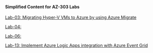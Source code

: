 #### Simplified Content for AZ-303 Labs

[Lab-03: Migrating Hyper-V VMs to Azure by using Azure Migrate](https://github.com/cemvarol/AZ-304-Labs/blob/master/Lab-03/Lab-03.md)

[Lab-04:](https://github.com/cemvarol/AZ-304-Labs/blob/master/Lab-04/Lab-04.md)

[Lab-06: ](https://github.com/cemvarol/AZ-304-Labs/blob/master/Lab-06/Lab-06.md)

[Lab-13: Implement Azure Logic Apps integration with Azure Event Grid](https://github.com/cemvarol/AZ-304-Labs/blob/master/Lab-13/Lab-13.md)

